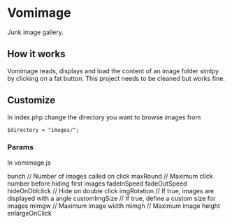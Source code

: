 # Vomimage

Junk image gallery.

## How it works
Vomimage reads, displays and load the content of an image folder simlpy by clicking on a fat button. This project needs to be cleaned but works fine.

## Customize
In index.php change the directory you want to browse images from

    $directory = "images/";

### Params
In vomimage.js

bunch // Number of images called on click
maxRound // Maximum click number before hiding first images
fadeInSpeed
fadeOutSpeed
hideOnDblclick // Hide on double click
imgRotation // If true, images are displayed with a angle
customImgSize // If true, define a custom size for images
mimgw // Maximum image width 
mimgh // Maximum image height
enlargeOnClick

